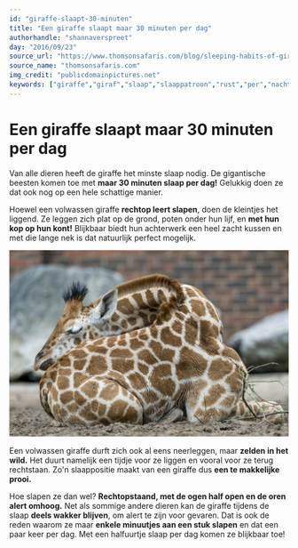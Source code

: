 ```yaml
---
id: "giraffe-slaapt-30-minuten"
title: "Een giraffe slaapt maar 30 minuten per dag"
authorhandle: "shannaverspreet"
day: "2016/09/23"
source_url: "https://www.thomsonsafaris.com/blog/sleeping-habits-of-giraffes/"
source_name: "thomsonsafaris.com"
img_credit: "publicdomainpictures.net"
keywords: ["giraffe","giraf","slaap","slaappatroon","rust","per","nacht","dag","dertig","30","minuten","kortste","minste"]
---
```

# Een giraffe slaapt maar 30 minuten per dag
Van alle dieren heeft de giraffe het minste slaap nodig. De gigantische beesten komen toe met **maar 30 minuten slaap per dag!** Gelukkig doen ze dat ook nog op een hele schattige manier.

Hoewel een volwassen giraffe **rechtop leert slapen**, doen de kleintjes het liggend. Ze leggen zich plat op de grond, poten onder hun lijf, en **met hun kop op hun kont!** Blijkbaar biedt hun achterwerk een heel zacht kussen en met die lange nek is dat natuurlijk perfect mogelijk.

![thomsonsafaris.com](2.jpg "Credit: thomsonsafaris.com")

Een volwassen giraffe durft zich ook al eens neerleggen, maar **zelden in het wild.** Het duurt namelijk een tijdje voor ze liggen en vooral voor ze terug rechtstaan. Zo'n slaappositie maakt van een giraffe dus **een te makkelijke prooi.**

Hoe slapen ze dan wel? **Rechtopstaand, met de ogen half open en de oren alert omhoog.** Net als sommige andere dieren kan de giraffe tijdens de slaap **deels wakker blijven**, om alert te zijn voor gevaren. Dat is ook de reden waarom ze maar **enkele minuutjes aan een stuk slapen** en dat een paar keer per dag. Met een halfuurtje slaap per dag komen ze blijkbaar toe!